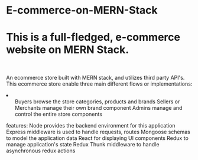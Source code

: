 # E-commerce-on-MERN-Stack
<h1> This is a full-fledged, e-commerce website on MERN Stack.</h1>
<br>
<div>
<p>
  An ecommerce store built with MERN stack, and utilizes third party API's. This ecommerce store enable three main different flows or implementations:
<li>
 <ol>Buyers browse the store categories, products and brands 
     Sellers or Merchants manage their own brand component 
     Admins manage and control the entire store components</ol>
</li>

features:
Node provides the backend environment for this application
Express middleware is used to handle requests, routes
Mongoose schemas to model the application data
React for displaying UI components
Redux to manage application's state
Redux Thunk middleware to handle asynchronous redux actions
</p>
</div>

